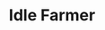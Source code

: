 ---
title: Idle Farmer
developer: Junjo
image: IdleFarmer.png
link: http://www.kongregate.com/games/junjo/idle-farmer
flash: http://www.kongregate.com/games/junjo/idle-farmer
---